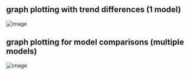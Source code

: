 ## graph plotting with trend differences (1 model)
![image](https://github.com/Fyzie/Cell-segmentation-using-U-Net-based-networks/assets/76240694/1f5c77fd-6def-45ad-87b7-ebf97bc8ee85)


## graph plotting for model comparisons (multiple models)
![image](https://github.com/Fyzie/Cell-segmentation-using-U-Net-based-networks/assets/76240694/99982077-0127-47a8-9b10-6e13446907e5)
